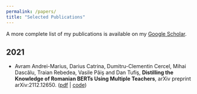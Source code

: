 ```yaml
---
permalink: /papers/
title: "Selected Publications"
---
```


A more complete list of my publications is available on my [Google Scholar](https://scholar.google.com/citations?user=00FWAZ0AAAAJ&hl=en).

## 2021

- Avram Andrei-Marius, Darius Catrina, Dumitru-Clementin Cercel, Mihai Dascălu, Traian Rebedea, Vasile Păiş and Dan Tufiş, **Distilling the Knowledge of Romanian BERTs Using Multiple Teachers**, arXiv preprint arXiv:2112.12650. ([pdf](https://arxiv.org/abs/2112.12650) | [code](https://github.com/racai-ai/Romanian-DistilBERT))